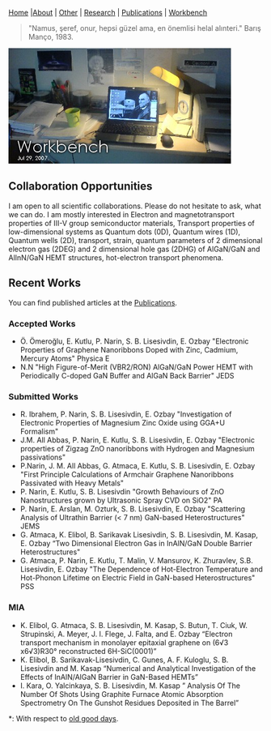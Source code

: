 [Home](index.md) |[About](about.md) | [Other](other.md) | [Research](research.md) | [Publications](publications.md) | [Workbench](workbench.md) 

> "Namus, şeref, onur, hepsi güzel ama, en önemlisi helal alınteri." Barış Manço, 1983.

![Image](files/workbench.jpg)
## Collaboration Opportunities

I am open to all scientific collaborations. Please do not hesitate to ask, what we can do. I am mostly interested in Electron and magnetotransport properties of III-V group semiconductor materials, Transport properties of low-dimensional systems as Quantum dots (0D), Quantum wires (1D), Quantum wells (2D), transport, strain, quantum parameters of 2 dimensional electron gas (2DEG) and 2 dimensional hole gas (2DHG) of AlGaN/GaN and AlInN/GaN HEMT structures, hot-electron transport phenomena.

## Recent Works

You can find published articles at the [Publications](publications.md).

### Accepted Works

* Ö. Ömeroğlu, E. Kutlu, P. Narin, S. B. Lisesivdin, E. Ozbay "Electronic Properties of Graphene Nanoribbons Doped with Zinc, Cadmium, Mercury Atoms" Physica E
* N.N "High Figure-of-Merit (VBR2/RON) AlGaN/GaN Power HEMT with Periodically C-doped GaN Buffer and AlGaN Back Barrier" JEDS

### Submitted Works

* R. Ibrahem, P. Narin, S. B. Lisesivdin, E. Ozbay "Investigation of  Electronic Properties of Magnesium Zinc Oxide using GGA+U Formalism"
* J.M. All Abbas, P. Narin, E. Kutlu, S. B. Lisesivdin, E. Ozbay "Electronic properties of Zigzag ZnO nanoribbons with Hydrogen and Magnesium passivations"
* P.Narin, J. M. All Abbas, G. Atmaca, E. Kutlu, S. B. Lisesivdin, E. Ozbay "First Principle Calculations of Armchair Graphene Nanoribbons Passivated with Heavy Metals"
* P. Narin, E. Kutlu, S. B. Lisesivdin "Growth Behaviours of ZnO Nanostructures grown by Ultrasonic Spray CVD on SiO2" PA
* P. Narin, E. Arslan, M. Ozturk, S. B. Lisesivdin, E. Ozbay "Scattering Analysis of Ultrathin Barrier (< 7 nm) GaN-based Heterostructures" JEMS
* G. Atmaca, K. Elibol, B. Sarikavak Lisesivdin, S. B. Lisesivdin, M. Kasap, E. Ozbay “Two Dimensional Electron Gas in InAlN/GaN Double Barrier Heterostructures" 
* G. Atmaca, P. Narin, E. Kutlu, T. Malin, V. Mansurov, K. Zhuravlev, S.B. Lisesivdin, E. Ozbay "The Dependence of Hot-Electron Temperature and Hot-Phonon Lifetime on Electric Field in GaN-based Heterostructures" PSS


### MIA

* K. Elibol, G. Atmaca, S. B. Lisesivdin, M. Kasap, S. Butun, T. Ciuk, W. Strupinski, A. Meyer, J. I. Flege, J. Falta, and E. Ozbay “Electron transport mechanism in monolayer epitaxial graphene on (6√3 x6√3)R30° reconstructed 6H-SiC(0001)”
* K. Elibol, B. Sarikavak-Lisesivdin, C. Gunes, A. F. Kuloglu, S. B. Lisesivdin and M. Kasap “Numerical and Analytical Investigation of the Effects of InAlN/AlGaN Barrier in GaN-Based HEMTs”
* I. Kara, O. Yalcinkaya, S. B. Lisesivdin, M. Kasap ” Analysis Of The Number Of Shots Using Graphite Furnace Atomic Absorption Spectrometry On The Gunshot Residues Deposited in The Barrel”

*: With respect to [old good days](http://en.wikipedia.org/wiki/Workbench_%28AmigaOS%29).
